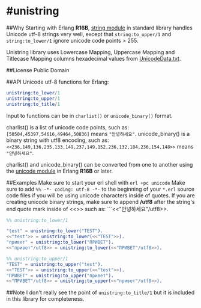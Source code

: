 #unistring
=========

##Why
Starting with Erlang **R16B**, [string module](http://www.erlang.org/doc/man/string.html) in standard library handles Unicode utf-8 strings very well, except that ```string:to_upper/1``` and ```string:to_lower/1``` ignore unicode code points > 255. 

Unistring library uses Lowercase Mapping, Uppercase Mapping and Titlecase Mapping columns hexadecimal values from [UnicodeData.txt](ftp://ftp.unicode.org/Public/UNIDATA/UnicodeData.txt).

##License
Public Domain

##API
Unicode utf-8 functions for Erlang:

```erlang
unistring:to_lower/1
unistring:to_upper/1
unistring:to_title/1
```

Input to functions can be in ```charlist()``` or ```unicode_binary()``` format.

charlist() is a list of unicode code points, such as: ```[50504,45397,54616,49464,50836]``` means ```"안녕하세요"```.
unicode_binary() is a binary string with utf8 encoding, such as: ```<<236,149,136,235,133,149,237,149,152,236,132,184,236,154,148>>``` means ```"안녕하세요"```.

charlist() and unicode_binary() can be converted from one to another using the [unicode module](http://www.erlang.org/doc/man/unicode.html) in Erlang **R16B** or later.

##Examples
Make sure to start your erl shell with ```erl +pc unicode```
Make sure to add ```%% -*- coding: utf-8 -*-``` to the beginning of your ```*.erl``` source code files if you will be using unicode characters inside of quotes.
If you are creating unicode binary strings, make sure to append **/utf8** after the string's end quote mark inside of <<>> such as: ```<<"안녕하세요"/utf8>>.

```erlang
%% unistring:to_lower/1

"test" = unistring:to_lower("TEST").
<<"test">> = unistring:to_lower(<<"TEST">>).
"привет" = unistring:to_lower("ПРИВЕТ").
<<"привет"/utf8>> = unistring:to_lower(<<"ПРИВЕТ"/utf8>>).

%% unistring:to_upper/1
"TEST" = unistring:to_upper("test").
<<"TEST">> = unistring:to_upper(<<"test">>).
"ПРИВЕТ" = unistring:to_upper("привет").
<<"ПРИВЕТ"/utf8>> = unistring:to_upper(<<"привет"/utf8>>).
```

##Note
I don't really see the point of ```unistring:to_title/1``` but it is included in this library for completeness.